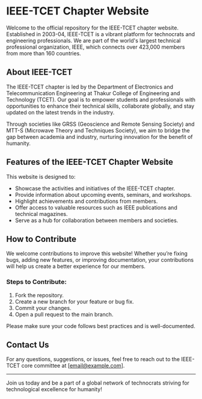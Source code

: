 # IEEE-TCET Chapter Website

Welcome to the official repository for the IEEE-TCET chapter website. Established in 2003-04, IEEE-TCET is a vibrant platform for technocrats and engineering professionals. We are part of the world's largest technical professional organization, IEEE, which connects over 423,000 members from more than 160 countries.

## About IEEE-TCET

The IEEE-TCET chapter is led by the Department of Electronics and Telecommunication Engineering at Thakur College of Engineering and Technology (TCET). Our goal is to empower students and professionals with opportunities to enhance their technical skills, collaborate globally, and stay updated on the latest trends in the industry.

Through societies like GRSS (Geoscience and Remote Sensing Society) and MTT-S (Microwave Theory and Techniques Society), we aim to bridge the gap between academia and industry, nurturing innovation for the benefit of humanity.

## Features of the IEEE-TCET Chapter Website

This website is designed to:

- Showcase the activities and initiatives of the IEEE-TCET chapter.
- Provide information about upcoming events, seminars, and workshops.
- Highlight achievements and contributions from members.
- Offer access to valuable resources such as IEEE publications and technical magazines.
- Serve as a hub for collaboration between members and societies.

## How to Contribute

We welcome contributions to improve this website! Whether you’re fixing bugs, adding new features, or improving documentation, your contributions will help us create a better experience for our members.

### Steps to Contribute:
1. Fork the repository.
2. Create a new branch for your feature or bug fix.
3. Commit your changes.
4. Open a pull request to the main branch.

Please make sure your code follows best practices and is well-documented. 

## Contact Us

For any questions, suggestions, or issues, feel free to reach out to the IEEE-TCET core committee at [email@example.com].

---

Join us today and be a part of a global network of technocrats striving for technological excellence for humanity!
